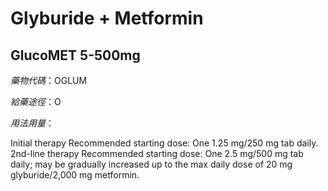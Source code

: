 # Glyburide + Metformin

## GlucoMET 5-500mg

*藥物代碼*：OGLUM

*給藥途徑*：O

*用法用量*：

Initial therapy Recommended starting dose: One 1.25 mg/250 mg tab daily. 2nd-line therapy Recommended starting dose: One 2.5 mg/500 mg tab daily; may be gradually increased up to the max daily dose of 20 mg glyburide/2,000 mg metformin.

